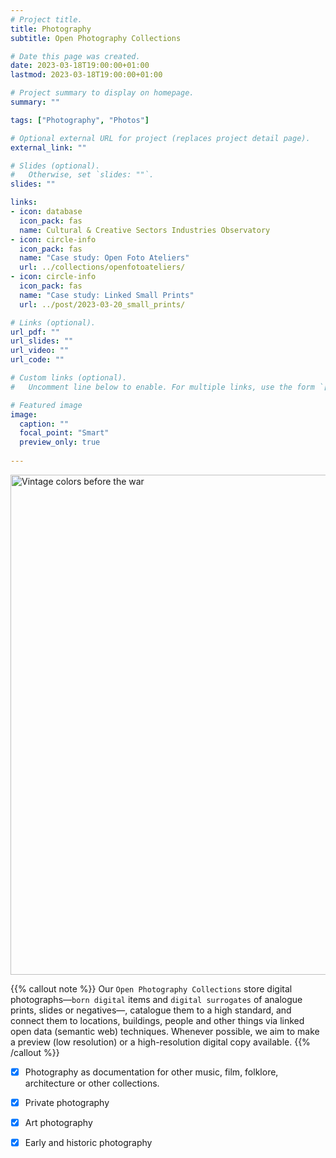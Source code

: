 ```yaml
---
# Project title.
title: Photography
subtitle: Open Photography Collections

# Date this page was created.
date: 2023-03-18T19:00:00+01:00
lastmod: 2023-03-18T19:00:00+01:00

# Project summary to display on homepage.
summary: ""

tags: ["Photography", "Photos"]

# Optional external URL for project (replaces project detail page).
external_link: ""

# Slides (optional).
#   Otherwise, set `slides: ""`.
slides: ""

links:
- icon: database
  icon_pack: fas
  name: Cultural & Creative Sectors Industries Observatory
- icon: circle-info
  icon_pack: fas
  name: "Case study: Open Foto Ateliers"
  url: ../collections/openfotoateliers/
- icon: circle-info
  icon_pack: fas
  name: "Case study: Linked Small Prints"
  url: ../post/2023-03-20_small_prints/

# Links (optional).
url_pdf: ""
url_slides: ""
url_video: ""
url_code: ""

# Custom links (optional).
#   Uncomment line below to enable. For multiple links, use the form `[{...}, {...}, {...}]`.

# Featured image
image:
  caption: ""
  focal_point: "Smart"
  preview_only: true
  
---
```


<a data-flickr-embed="true" data-footer="false" href="https://www.flickr.com/photos/antaldaniel/7088757485/in/album-72157629477413164/" title="Vintage colors before the war"><img src="https://live.staticflickr.com/7250/7088757485_55dd8cc4f2_c.jpg" width="567" height="800" alt="Vintage colors before the war"/></a><script async src="//embedr.flickr.com/assets/client-code.js" charset="utf-8"></script>

{{% callout note %}}
Our `Open Photography Collections` store digital photographs—`born digital` items and `digital surrogates` of analogue prints, slides or negatives—, catalogue them to a high standard, and connect them to locations, buildings, people and other things via linked open data (semantic web) techniques.  Whenever possible, we aim to make a preview (low resolution) or a high-resolution digital copy available. 
{{% /callout %}}

- [x] Photography as documentation for other music, film, folklore, architecture or other collections.
- [x] Private photography
- [x] Art photography
- [x] Early and historic photography



